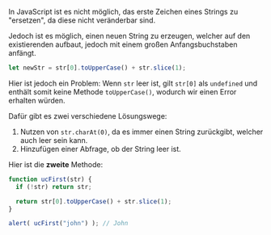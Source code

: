 In JavaScript ist es nicht möglich, das erste Zeichen eines Strings zu "ersetzen", da diese nicht veränderbar sind.

Jedoch ist es möglich, einen neuen String zu erzeugen, welcher auf den existierenden aufbaut, jedoch mit einem großen Anfangsbuchstaben anfängt.

```js
let newStr = str[0].toUpperCase() + str.slice(1);
```

Hier ist jedoch ein Problem: Wenn `str` leer ist, gilt `str[0]` als `undefined` und enthält somit keine Methode `toUpperCase()`, wodurch wir einen Error erhalten würden.

Dafür gibt es zwei verschiedene Lösungswege:

1. Nutzen von `str.charAt(0)`, da es immer einen String zurückgibt, welcher auch leer sein kann.
2. Hinzufügen einer Abfrage, ob der String leer ist.

Hier ist die **zweite** Methode:

```js run demo
function ucFirst(str) {
  if (!str) return str;

  return str[0].toUpperCase() + str.slice(1);
}

alert( ucFirst("john") ); // John
```
